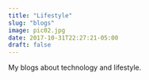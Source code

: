 ```yaml
---
title: "Lifestyle"
slug: "blogs"
image: pic02.jpg
date: 2017-10-31T22:27:21-05:00
draft: false
---
```


My blogs about technology and lifestyle.
